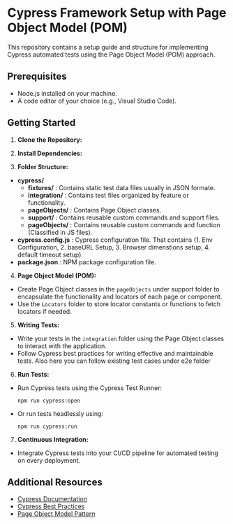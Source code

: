 # Cypress Framework Setup with Page Object Model (POM)

This repository contains a setup guide and structure for implementing Cypress automated tests using the Page Object Model (POM) approach. 

## Prerequisites
- Node.js installed on your machine.
- A code editor of your choice (e.g., Visual Studio Code).

## Getting Started

1. **Clone the Repository:** 


2. **Install Dependencies:**

3. **Folder Structure:**

- **cypress/**
  - **fixtures/** : Contains static test data files usually in JSON formate.
  - **integration/** : Contains test files organized by feature or functionality.
  - **pageObjects/** : Contains Page Object classes.
  - **support/** : Contains reusable custom commands and support files.
  - **pageObjects/** : Contains reusable custom commands and function (Classified in JS files).
- **cypress.config.js** : Cypress configuration file. That contains (1. Env Configuration, 2. baseURL Setup, 3. Browser dimenstions setup, 4. default timeout setup)
- **package.json** : NPM package configuration file.

4. **Page Object Model (POM):**
- Create Page Object classes in the `pageObjects` under support folder to encapsulate the functionality and locators of each page or component.
- Use the `Locators` folder to store locator constants or functions to fetch locators if needed.

5. **Writing Tests:**
- Write your tests in the `integration` folder using the Page Object classes to interact with the application.
- Follow Cypress best practices for writing effective and maintainable tests. Also here you can follow existing test cases under e2e folder

6. **Run Tests:**
- Run Cypress tests using the Cypress Test Runner:
  ```
  npm run cypress:open
  ```
- Or run tests headlessly using:
  ```
  npm run cypress:run
  ```

7. **Continuous Integration:**
- Integrate Cypress tests into your CI/CD pipeline for automated testing on every deployment.

## Additional Resources
- [Cypress Documentation](https://docs.cypress.io/guides/overview/why-cypress.html)
- [Cypress Best Practices](https://docs.cypress.io/guides/references/best-practices.html)
- [Page Object Model Pattern](https://www.selenium.dev/documentation/en/guidelines_and_recommendations/page_object_models/)